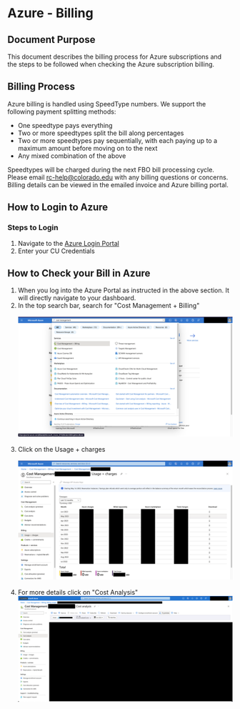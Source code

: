 # Azure - Billing

## Document Purpose

This document describes the billing process for Azure subscriptions and  the steps to be followed when checking the Azure subscription billing.

## Billing Process
Azure billing is handled using SpeedType numbers. We support the following payment splitting methods:
* One speedtype pays everything
* Two or more speedtypes split the bill along percentages
* Two or more speedtypes pay sequentially, with each paying up to a maximum amount before moving on to the next
* Any mixed combination of the above

Speedtypes will be charged during the next FBO bill processing cycle. Please email [rc-help@colorado.edu](mailto:rc-help@colorado.edu) with any billing questions or concerns. 
Billing details can be viewed in the emailed invoice and Azure billing portal.

## How to Login to Azure

### Steps to Login

1. Navigate to the [Azure Login Portal](https://portal.azure.com/)
2. Enter your CU Credentials

## How to Check your Bill in Azure

1. When you log into the Azure Portal as instructed in the above section. It will directly navigate to your dashboard.
2. In the top search bar, search for "Cost Management + Billing" <br>
   <br>![](images/navigate.png) <br><br>
3. Click on the Usage + charges<br>
   <br>![](images/view.png) <br><br>
4. For more details click on "Cost Analysis"
   <br>![](images/analysis.png) <br><br>
